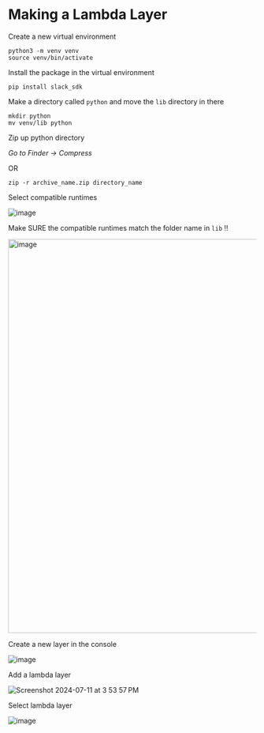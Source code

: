 # Making a Lambda Layer

Create a new virtual environment

```
python3 -m venv venv
source venv/bin/activate
```

Install the package in the virtual environment

```
pip install slack_sdk
```

Make a directory called `python` and move the `lib` directory in there

```
mkdir python
mv venv/lib python
```

Zip up python directory

*Go to Finder → Compress*

OR 

```
zip -r archive_name.zip directory_name
```

Select compatible runtimes

![image](https://github.com/ebanner/awakened-bot/assets/2068912/7eb563d3-06bd-4b25-8785-84573eed7a7c)

Make SURE the compatible runtimes match the folder name in `lib` ‼️

<img width="798" alt="image" src="https://github.com/ebanner/awakened-bot/assets/2068912/80215924-22cf-4095-a8b2-5a63d46a8c97">

Create a new layer in the console

![image](https://github.com/ebanner/awakened-bot/assets/2068912/4cf968fe-0eb1-4f5f-8859-f9fb993babc1)

Add a lambda layer

![Screenshot 2024-07-11 at 3 53 57 PM](https://github.com/ebanner/awakened-bot/assets/2068912/e18bfd2e-519b-4c86-ab77-e0e7cc78fb3d)

Select lambda layer

![image](https://github.com/ebanner/awakened-bot/assets/2068912/3b3a4ce8-8faf-4b51-938c-92444611929a)
